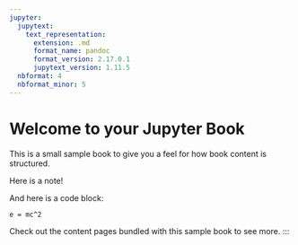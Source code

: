 ```yaml
---
jupyter:
  jupytext:
    text_representation:
      extension: .md
      format_name: pandoc
      format_version: 2.17.0.1
      jupytext_version: 1.11.5
  nbformat: 4
  nbformat_minor: 5
---
```


# Welcome to your Jupyter Book

This is a small sample book to give you a feel for how book content is
structured.

Here is a note!

And here is a code block:

    e = mc^2

Check out the content pages bundled with this sample book to see more.
:::

